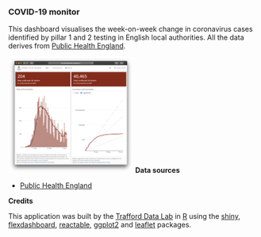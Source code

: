 <h3>COVID-19 monitor</h3>
<p>This dashboard visualises the week-on-week change in coronavirus cases identified by pillar 1 and 2 testing in English local authorities. All the data derives from <a href="https://www.gov.uk/government/publications/covid-19-track-coronavirus-cases" target="_blank">Public Health England</a>.</p>
<img src="screenshot.png" width="50%">
    <strong>Data sources</strong>
    <ul>
        <li><a href="https://coronavirus.data.gov.uk" target="_blank">Public Health England</a></li>
    </ul>
<strong>Credits</strong>
<p>This application was built by the <a href="https://www.trafforddatalab.io" target="_blank">Trafford Data Lab</a> in <a href="https://cran.r-project.org" target="_blank">R</a> using the <a href="https://cran.r-project.org/web/packages/shiny/index.html" target="_blank">shiny</a>, <a href="https://cran.r-project.org/web/packages/flexdashboard/index.html" target="_blank">flexdashboard</a>, <a href="https://cran.r-project.org/web/packages/reactable/index.html" target="_blank">reactable</a>, <a href="https://cran.r-project.org/web/packages/ggplot2/index.html" target="_blank">ggplot2</a> and <a href="https://cran.r-project.org/web/packages/leaflet/index.html" target="_blank">leaflet</a> packages.</p>
